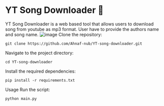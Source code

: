 # YT Song Downloader 🎵
YT Song Downloader is a web based tool that allows users to download song from youtube as mp3 format. User have to provide the authors name and song name.
![image](https://github.com/user-attachments/assets/07989003-2441-4c78-88e3-f4288d421543)
Clone the repository:
```
git clone https://github.com/Ahnaf-nub/YT-song-downloader.git
```
Navigate to the project directory:
```
cd YT-song-downloader
```
Install the required dependencies:
```
pip install -r requirements.txt
```
Usage
Run the script:
```
python main.py
```
